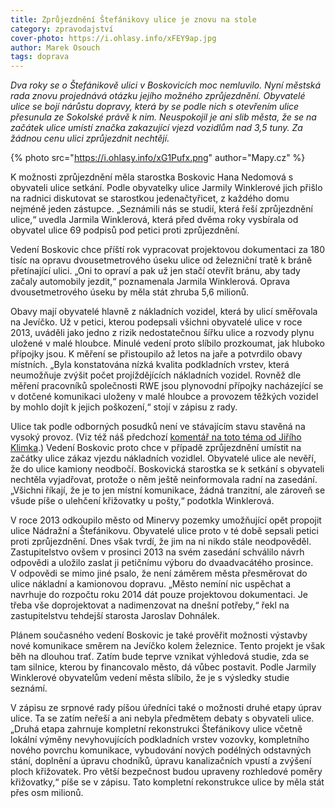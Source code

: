 ```yaml
---
title: Zprůjezdnění Štefánikovy ulice je znovu na stole
category: zpravodajství
cover-photo: https://i.ohlasy.info/xFEY9ap.jpg
author: Marek Osouch
tags: doprava
---
```


*Dva roky se o Štefánikově ulici v Boskovicích moc nemluvilo. Nyní městská rada znovu projednává otázku jejího možného zprůjezdnění. Obyvatelé ulice se bojí nárůstu dopravy, která by se podle nich s otevřením ulice přesunula ze Sokolské právě k nim. Neuspokojil je ani slib města, že se na začátek ulice umístí značka zakazující vjezd vozidlům nad 3,5 tuny. Za žádnou cenu ulici zprůjezdnit nechtějí.*

{% photo src="https://i.ohlasy.info/xG1Pufx.png" author="Mapy.cz" %}

K možnosti zprůjezdnění měla starostka Boskovic Hana Nedomová s obyvateli ulice setkání. Podle obyvatelky ulice Jarmily Winklerové jich přišlo na radnici diskutovat se starostkou jedenačtyřicet, z každého domu nejméně jeden zástupce. „Seznámili nás se studií, která řeší zprůjezdnění ulice,“ uvedla Jarmila Winklerová, která před dvěma roky vysbírala od obyvatel ulice 69 podpisů pod petici proti zprůjezdnění.

Vedení Boskovic chce příští rok vypracovat projektovou dokumentaci za 180 tisíc na opravu dvousetmetrového úseku ulice od železniční tratě k bráně přetínající ulici. „Oni to opraví a pak už jen stačí otevřít bránu, aby tady začaly automobily jezdit,“ poznamenala Jarmila Winklerová. Oprava dvousetmetrového úseku by měla stát zhruba 5,6 milionů.

Obavy mají obyvatelé hlavně z nákladních vozidel, která by ulicí směřovala na Jevíčko. Už v petici, kterou podepsali všichni obyvatelé ulice v roce 2013, uváděli jako jedno z rizik nedostatečnou šířku ulice a rozvody plynu uložené v malé hloubce. Minulé vedení proto slíbilo prozkoumat, jak hluboko přípojky jsou. K měření se přistoupilo až letos na jaře a potvrdilo obavy místních. „Byla konstatována nízká kvalita podkladních vrstev, která neumožňuje zvýšit počet projíždějících nákladních vozidel. Rovněž dle měření pracovníků společnosti RWE jsou plynovodní přípojky nacházející se v dotčené komunikaci uloženy v malé hloubce a provozem těžkých vozidel by mohlo dojít k jejich poškození,“ stojí v zápisu z rady.

Ulice tak podle odborných posudků není ve stávajícím stavu stavěná na vysoký provoz. (Viz též náš předchozí [komentář na toto téma od Jiřího Klimka](/clanky/2015/03/zprujezdneni-stefanikovy.html).) Vedení Boskovic proto chce v případě zprůjezdnění umístit na začátky ulice zákaz vjezdu nákladních vozidlel. Obyvatelé ulice ale nevěří, že do ulice kamiony neodbočí. Boskovická starostka se k setkání s obyvateli nechtěla vyjadřovat, protože o něm ještě neinformovala radní na zasedání. „Všichni říkají, že je to jen místní komunikace, žádná tranzitní, ale zároveň se všude píše o ulehčení křižovatky u pošty,“ podotkla Winklerová.

V roce 2013 odkoupilo město od Minervy pozemky umožňující opět propojit ulice Nádražní a Štefánikovu. Obyvatelé ulice proto v té době sepsali petici proti zprůjezdnění. Dnes však tvrdí, že jim na ni nikdo stále neodpověděl. Zastupitelstvo ovšem v prosinci 2013 na svém zasedání schválilo návrh odpovědi a uložilo zaslat ji petičnímu výboru do dvaadvacátého prosince. V odpovědi se mimo jiné psalo, že není záměrem města přesměrovat do ulice nákladní a kamionovou dopravu. „Město nemíní nic uspěchat a navrhuje do rozpočtu roku 2014 dát pouze projektovou dokumentaci. Je třeba vše doprojektovat a nadimenzovat na dnešní potřeby,“ řekl na zastupitelstvu tehdejší starosta Jaroslav Dohnálek.

Plánem současného vedení Boskovic je také prověřit možnosti výstavby nové komunikace směrem na Jevíčko kolem železnice. Tento projekt je však běh na dlouhou trať. Zatím bude teprve vznikat výhledová studie, zda se tam silnice, kterou by financovalo město, dá vůbec postavit. Podle Jarmily Winklerové obyvatelům vedení města slíbilo, že je s výsledky studie seznámí.

V zápisu ze srpnové rady píšou úředníci také o možnosti druhé etapy úprav ulice. Ta se zatím neřeší a ani nebyla předmětem debaty s obyvateli ulice. „Druhá etapa zahrnuje kompletní rekonstrukci Štefánikovy ulice včetně lokální výměny nevyhovujících podkladních vrstev vozovky, kompletního nového povrchu komunikace, vybudování nových podélných odstavných stání, doplnění a úpravu chodníků, úpravu kanalizačních vpustí a zvýšení ploch křižovatek. Pro větší bezpečnost budou upraveny rozhledové poměry křižovatky,“ píše se v zápisu. Tato kompletní rekonstrukce ulice by měla stát přes osm milionů. 

